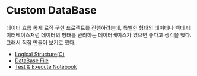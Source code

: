 # Custom DataBase
데이터 흐름 통제 로직 구현 프로젝트를 진행하려는데,  특별한 형태의 데이터나 벡터 데이터베이스처럼 데이터의 형태를 관리하는 데이터베이스가 있으면 좋다고 생각을 했다. 그래서 직접 만들어 보기로 했다.

- [Logical Structure(C)](https://github.com/CharmStrange/Snippet/tree/main/C/Idea/CustomDB)
- [DataBase File](TitanVault.py)
- [Test & Execute Notebook](ExecuteCell.py)
